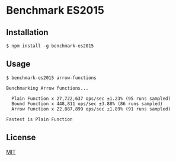 Benchmark ES2015
================

Installation
------------

```
$ npm install -g benchmark-es2015
```

Usage
-----

```
$ benchmark-es2015 arrow-functions

Benchmarking Arrow functions...

  Plain Function x 27,722,637 ops/sec ±1.23% (95 runs sampled)
  Bound Function x 448,811 ops/sec ±3.88% (86 runs sampled)
  Arrow Function x 22,887,899 ops/sec ±1.89% (91 runs sampled)

Fastest is Plain Function
````

License
-------
[MIT](LICENSE)

